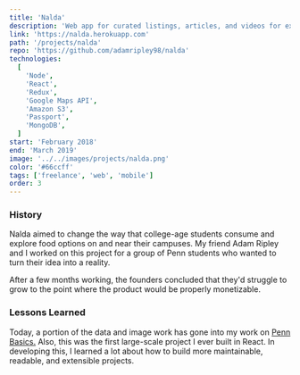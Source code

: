 ```yaml
---
title: 'Nalda'
description: 'Web app for curated listings, articles, and videos for exploring cities through food.'
link: 'https://nalda.herokuapp.com'
path: '/projects/nalda'
repo: 'https://github.com/adamripley98/nalda'
technologies:
  [
    'Node',
    'React',
    'Redux',
    'Google Maps API',
    'Amazon S3',
    'Passport',
    'MongoDB',
  ]
start: 'February 2018'
end: 'March 2019'
image: '../../images/projects/nalda.png'
color: '#66ccff'
tags: ['freelance', 'web', 'mobile']
order: 3
---
```


### History

Nalda aimed to change the way that college-age students consume and explore food options on and near their campuses. My friend Adam Ripley and I worked on this project for a group of Penn students who wanted to turn their idea into a reality.

After a few months working, the founders concluded that they'd struggle to grow to the point where the product would be properly monetizable.

### Lessons Learned

Today, a portion of the data and image work has gone into my work on [Penn Basics.](https://pennbasics.com/) Also, this was the first large-scale project I ever built in React. In developing this, I learned a lot about how to build more maintainable, readable, and extensible projects.
